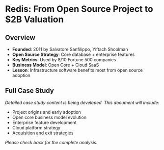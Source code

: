 # Redis: From Open Source Project to $2B Valuation

## Overview
- **Founded**: 2011 by Salvatore Sanfilippo, Yiftach Shoolman
- **Open Source Strategy**: Core database + enterprise features
- **Key Metrics**: Used by 8/10 Fortune 500 companies
- **Business Model**: Open Core + Cloud SaaS
- **Lesson**: Infrastructure software benefits most from open source adoption

## Full Case Study

*Detailed case study content is being developed. This document will include:*

- Project origins and early adoption
- Open core business model evolution
- Enterprise feature development
- Cloud platform strategy
- Acquisition and exit strategies

*Please check back for the complete analysis.*